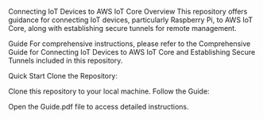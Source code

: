 Connecting IoT Devices to AWS IoT Core
Overview
This repository offers guidance for connecting IoT devices, particularly Raspberry Pi, to AWS IoT Core, along with establishing secure tunnels for remote management.

Guide
For comprehensive instructions, please refer to the Comprehensive Guide for Connecting IoT Devices to AWS IoT Core and Establishing Secure Tunnels included in this repository.

Quick Start
Clone the Repository:

Clone this repository to your local machine.
Follow the Guide:

Open the Guide.pdf file to access detailed instructions.
